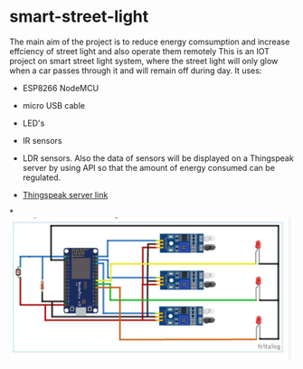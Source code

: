 # smart-street-light
The main aim of the project is to reduce energy comsumption and increase effciency of street light and also operate them remotely
This is an IOT project on smart street light system, where the street light will only glow when a car passes
through it and will remain off during day. 
It uses:
* ESP8266 NodeMCU
* micro USB cable
* LED's
* IR sensors 
* LDR 
sensors. Also the data of sensors will be displayed on a Thingspeak server by using API so that the amount of energy consumed
can be regulated. 

* [Thingspeak server link](https://thingspeak.com/channels/1256374)

*![Project image](https://github.com/himanshu3997/smart-street-light/blob/master/circuit.JPG)
